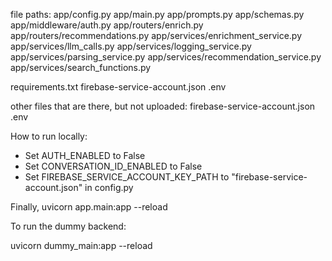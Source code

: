 file paths:
app/config.py
app/main.py
app/prompts.py
app/schemas.py
app/middleware/auth.py
app/routers/enrich.py
app/routers/recommendations.py
app/services/enrichment_service.py
app/services/llm_calls.py
app/services/logging_service.py
app/services/parsing_service.py
app/services/recommendation_service.py
app/services/search_functions.py


requirements.txt
firebase-service-account.json
.env

other files that are there, but not uploaded:
firebase-service-account.json
.env



How to run locally:

- Set AUTH_ENABLED to False
- Set CONVERSATION_ID_ENABLED to False
- Set FIREBASE_SERVICE_ACCOUNT_KEY_PATH to "firebase-service-account.json" in config.py

Finally,
uvicorn app.main:app --reload


To run the dummy backend:

uvicorn dummy_main:app --reload